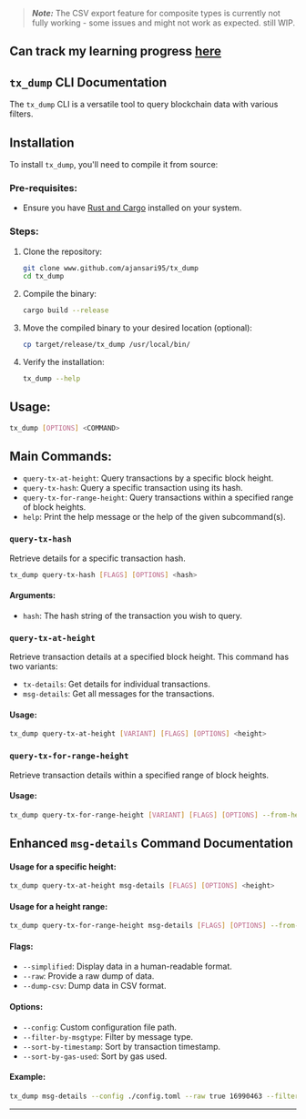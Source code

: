 
> **_Note:_** The CSV export feature for composite types is currently not fully working - some issues and might not work as expected. still WIP.

## Can track my learning progress [here](./LEARNINGS.md)

## `tx_dump` CLI Documentation

The `tx_dump` CLI is a versatile tool to query blockchain data with various filters.

## Installation

To install `tx_dump`, you'll need to compile it from source:

### Pre-requisites:

- Ensure you have [Rust and Cargo](https://www.rust-lang.org/tools/install) installed on your system.

### Steps:

1. Clone the repository:
   ```bash
   git clone www.github.com/ajansari95/tx_dump
   cd tx_dump
   ```

2. Compile the binary:
   ```bash
   cargo build --release
   ```

3. Move the compiled binary to your desired location (optional):
   ```bash
   cp target/release/tx_dump /usr/local/bin/
   ```

4. Verify the installation:
   ```bash
   tx_dump --help
   ```

## Usage:

```bash
tx_dump [OPTIONS] <COMMAND>
```

## Main Commands:

- `query-tx-at-height`: Query transactions by a specific block height.
- `query-tx-hash`: Query a specific transaction using its hash.
- `query-tx-for-range-height`: Query transactions within a specified range of block heights.
- `help`: Print the help message or the help of the given subcommand(s).

### `query-tx-hash`

Retrieve details for a specific transaction hash.

```bash
tx_dump query-tx-hash [FLAGS] [OPTIONS] <hash>
```

#### Arguments:

- `hash`: The hash string of the transaction you wish to query.

### `query-tx-at-height`

Retrieve transaction details at a specified block height. This command has two variants:

- `tx-details`: Get details for individual transactions.
- `msg-details`: Get all messages for the transactions.

#### Usage:

```bash
tx_dump query-tx-at-height [VARIANT] [FLAGS] [OPTIONS] <height>
```

### `query-tx-for-range-height`

Retrieve transaction details within a specified range of block heights.

#### Usage:

```bash
tx_dump query-tx-for-range-height [VARIANT] [FLAGS] [OPTIONS] --from-height <start_height> --to-height <end_height>
```

## Enhanced `msg-details` Command Documentation

#### Usage for a specific height:

```bash
tx_dump query-tx-at-height msg-details [FLAGS] [OPTIONS] <height>
```

#### Usage for a height range:

```bash
tx_dump query-tx-for-range-height msg-details [FLAGS] [OPTIONS] --from-height <start_height> --to-height <end_height>
```

#### Flags:

- `--simplified`: Display data in a human-readable format.
- `--raw`: Provide a raw dump of data.
- `--dump-csv`: Dump data in CSV format.

#### Options:

- `--config`: Custom configuration file path.
- `--filter-by-msgtype`: Filter by message type.
- `--sort-by-timestamp`: Sort by transaction timestamp.
- `--sort-by-gas-used`: Sort by gas used.

#### Example:

```bash
tx_dump msg-details --config ./config.toml --raw true 16990463 --filter-by-msgtype="MsgSend"
```

---

